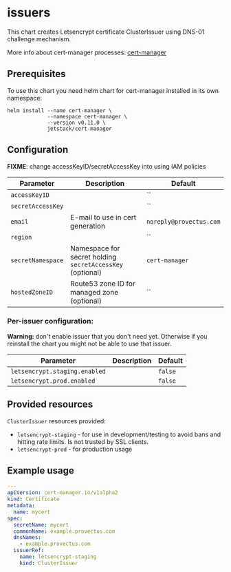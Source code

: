 # issuers

This chart creates Letsencrypt certificate ClusterIssuer using DNS-01 challenge mechanism.

More info about cert-manager processes: [cert-manager](https://docs.cert-manager.io/en/latest/tutorials/acme/quick-start/index.html#step-5-deploy-cert-manager)

## Prerequisites

To use this chart you need helm chart for cert-manager installed in its own namespace:

```
helm install --name cert-manager \
             --namespace cert-manager \
             --version v0.11.0 \
             jetstack/cert-manager
```

## Configuration

**FIXME**: change accessKeyID/secretAccessKey into using IAM policies

Parameter | Description | Default
--- | --- | ---
| `accessKeyID`                           | | ``                                                |
| `secretAccessKey`                       | | ``                                                |
| `email`                                 | E-mail to use in cert generation | `noreply@provectus.com`                                                |
| `region`                                | | ``                                                |
| `secretNamespace`                       | Namespace for secret holding `secretAccessKey` (optional) | `cert-manager`                                    |
| `hostedZoneID`                          | Route53 zone ID for managed zone (optional) | `` |

### Per-issuer configuration:

**Warning:** don't enable issuer that you don't need yet. Otherwise if you reinstall the chart you might not be able to use that issuer.

Parameter | Description | Default
--- | --- | ---
| `letsencrypt.staging.enabled`                        | | `false`                                                |
| `letsencrypt.prod.enabled`                           | | `false`                                                |


## Provided resources

`ClusterIssuer` resources provided:
 * `letsencrypt-staging` - for use in development/testing to avoid bans and hitting rate limits. Is not trusted by SSL clients.
 * `letsencrypt-prod` - for production usage

## Example usage

```yaml
---
apiVersion: cert-manager.io/v1alpha2
kind: Certificate
metadata:
  name: mycert
spec:
  secretName: mycert
  commonName: example.provectus.com
  dnsNames:
    - example.provectus.com
  issuerRef:
    name: letsencrypt-staging
    kind: ClusterIssuer
```
